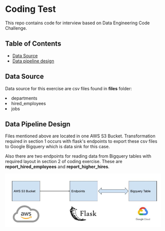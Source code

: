 # Coding Test

This repo contains code for interview based on Data Engineering Code Challenge.

## Table of Contents

- [Data Source](#data_source)
- [Data pipeline design](#data_pipeline_design)

## Data Source <a id="data_source"></a>

Data source for this exercise are csv files found in <strong>files</strong> folder:
<li>departments</li>
<li>hired_employees</li>
<li>jobs</li>

## Data Pipeline Design <a id="data_pipeline_design"></a>

Files mentioned above are located in one AWS S3 Bucket. Transformation required in section 1 occurs with flask's endpoints to export these csv files to Google Bigquery which is data sink for this case.

Also there are two endpoints for reading data from Bigquery tables with required layout in section 2 of coding exercise. These are <strong>report_hired_employees</strong> and <strong>report_higher_hires</strong>.

<img src="img/coding_test.jpg">
